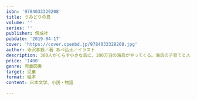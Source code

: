 ```yaml
---
isbn: '9784033329208'
title: うみどりの島
volume: ''
series: ''
publisher: 偕成社
pubdate: '2019-04-17'
cover: 'https://cover.openbd.jp/9784033329208.jpg'
author: 寺沢孝毅／著 あべ弘士／イラスト
description: 300人がくらす小さな島に、100万羽の海鳥がやってくる。海鳥の子育てと人のくらしをとおして描く北海道天売島の１年。
price: '1400'
genre: 児童図書
target: 児童
format: 絵本
content: 日本文学、小説・物語

---
```

